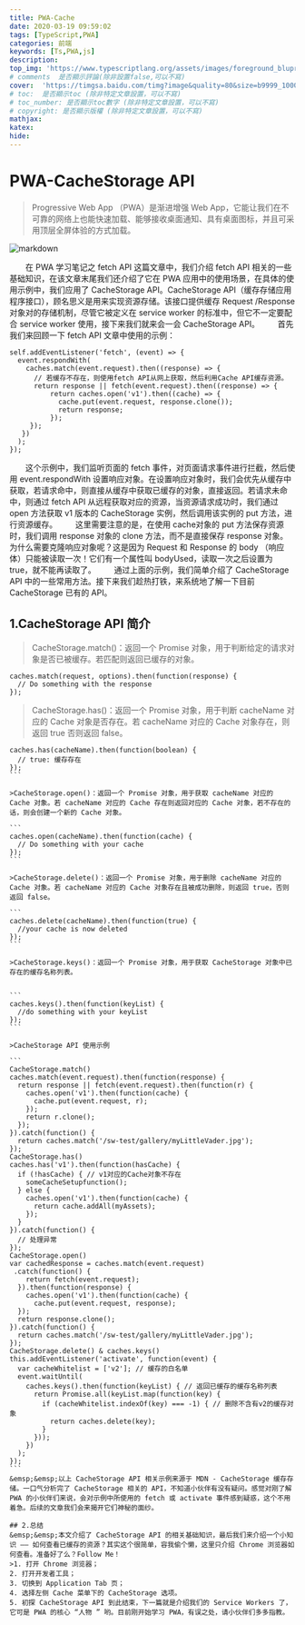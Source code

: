 ```yaml
---
title: PWA-Cache
date: 2020-03-19 09:59:02
tags: [TypeScript,PWA]
categories: 前端
keywords: [Ts,PWA,js]
description:
top_img: 'https://www.typescriptlang.org/assets/images/foreground_bluprint.svg'
# comments  是否顯示評論(除非設置false,可以不寫)
cover:  'https://timgsa.baidu.com/timg?image&quality=80&size=b9999_10000&sec=1584595114319&di=34b083f9787eeaef1e031bba0468e8e5&imgtype=0&src=http%3A%2F%2Fwww.west.cn%2Fcms%2Fimages%2F2018-07-31%2Fny1xnm0i0op.jpg'
# toc:  是否顯示toc (除非特定文章設置，可以不寫)
# toc_number: 是否顯示toc數字 (除非特定文章設置，可以不寫)
# copyright: 是否顯示版權 (除非特定文章設置，可以不寫)
mathjax:
katex:
hide:
---
```

# PWA-CacheStorage API 
>Progressive Web App （PWA）是渐进增强 Web App，它能让我们在不可靠的网络上也能快速加载、能够接收桌面通知、具有桌面图标，并且可采用顶层全屏体验的方式加载。

![markdown](http://cdn.semlinker.com/cache-storage-api.png)


&emsp;&emsp;在 PWA 学习笔记之 fetch API 这篇文章中，我们介绍 fetch API 相关的一些基础知识，在该文章末尾我们还介绍了它在 PWA 应用中的使用场景，在具体的使用示例中，我们应用了 CacheStorage API。CacheStorage API（缓存存储应用程序接口），顾名思义是用来实现资源存储。该接口提供缓存 Request /Response 对象对的存储机制，尽管它被定义在 service worker 的标准中，但它不一定要配合 service worker 使用，接下来我们就来会一会 CacheStorage API。
&emsp;&emsp;首先我们来回顾一下 fetch API 文章中使用的示例：

```
self.addEventListener('fetch', (event) => {
  event.respondWith(
    caches.match(event.request).then((response) => {
      // 若缓存不存在，则使用fetch API从网上获取，然后利用Cache API缓存资源。
      return response || fetch(event.request).then((response) => {
          return caches.open('v1').then((cache) => {
            cache.put(event.request, response.clone());
            return response;
          });
     }); 
   })
  );
});
```
&emsp;&emsp;这个示例中，我们监听页面的 fetch 事件，对页面请求事件进行拦截，然后使用 event.respondWith 设置响应对象。在设置响应对象时，我们会优先从缓存中获取，若请求命中，则直接从缓存中获取已缓存的对象，直接返回。若请求未命中，则通过 fetch API 从远程获取对应的资源，当资源请求成功时，我们通过 open 方法获取 v1 版本的 CacheStorage 实例，然后调用该实例的 put 方法，进行资源缓存。
&emsp;&emsp;这里需要注意的是，在使用 cache对象的 put 方法保存资源时，我们调用 response 对象的 clone 方法，而不是直接保存 response 对象。为什么需要克隆响应对象呢？这是因为 Request 和 Response 的 body （响应体）只能被读取一次！它们有一个属性叫 bodyUsed，读取一次之后设置为 true，就不能再读取了。
&emsp;&emsp;通过上面的示例，我们简单介绍了 CacheStorage API 中的一些常用方法。接下来我们趁热打铁，来系统地了解一下目前 CacheStorage 已有的 API。
## 1.CacheStorage API 简介
>CacheStorage.match()：返回一个 Promise 对象，用于判断给定的请求对象是否已被缓存。若匹配则返回已缓存的对象。

```
caches.match(request, options).then(function(response) {
  // Do something with the response
});
```
>CacheStorage.has()：返回一个 Promise 对象，用于判断 cacheName 对应的 Cache 对象是否存在。若 cacheName 对应的 Cache 对象存在，则返回 true 否则返回 false。

````
caches.has(cacheName).then(function(boolean) {
  // true: 缓存存在
});
```

>CacheStorage.open()：返回一个 Promise 对象，用于获取 cacheName 对应的 Cache 对象。若 cacheName 对应的 Cache 存在则返回对应的 Cache 对象，若不存在的话，则会创建一个新的 Cache 对象。

```
caches.open(cacheName).then(function(cache) {
  // Do something with your cache
});
```

>CacheStorage.delete()：返回一个 Promise 对象，用于删除 cacheName 对应的 Cache 对象。若 cacheName 对应的 Cache 对象存在且被成功删除，则返回 true，否则返回 false。

```
caches.delete(cacheName).then(function(true) {
  //your cache is now deleted
});
```

>CacheStorage.keys()：返回一个 Promise 对象，用于获取 CacheStorage 对象中已存在的缓存名称列表。


```
caches.keys().then(function(keyList) {
  //do something with your keyList
});
```

>CacheStorage API 使用示例

```
CacheStorage.match()
caches.match(event.request).then(function(response) {
  return response || fetch(event.request).then(function(r) {
    caches.open('v1').then(function(cache) {
      cache.put(event.request, r);
    });
    return r.clone();
  });
}).catch(function() {
  return caches.match('/sw-test/gallery/myLittleVader.jpg');
});
CacheStorage.has()
caches.has('v1').then(function(hasCache) {
  if (!hasCache) { // v1对应的Cache对象不存在
    someCacheSetupfunction();
  } else {
    caches.open('v1').then(function(cache) {
      return cache.addAll(myAssets);
    });
  }
}).catch(function() {
  // 处理异常
});
CacheStorage.open()
var cachedResponse = caches.match(event.request)
 .catch(function() {
    return fetch(event.request);
  }).then(function(response) {
    caches.open('v1').then(function(cache) {
      cache.put(event.request, response);
  });
  return response.clone();
}).catch(function() {
  return caches.match('/sw-test/gallery/myLittleVader.jpg');
});
CacheStorage.delete() & caches.keys()
this.addEventListener('activate', function(event) {
  var cacheWhitelist = ['v2']; // 缓存的白名单
  event.waitUntil(
    caches.keys().then(function(keyList) { // 返回已缓存的缓存名称列表
      return Promise.all(keyList.map(function(key) {
        if (cacheWhitelist.indexOf(key) === -1) { // 删除不含有v2的缓存对象
          return caches.delete(key);
        }
      }));
    })
  );
});
```
&emsp;&emsp;以上 CacheStorage API 相关示例来源于 MDN - CacheStorage 缓存存储。一口气分析完了 CacheStorage 相关的 API，不知道小伙伴有没有疑问。感觉对刚了解 PWA 的小伙伴们来说，会对示例中所使用的 fetch 或 activate 事件感到疑惑，这个不用着急。后续的文章我们会来揭开它们神秘的面纱。

## 2.总结
&emsp;&emsp;本文介绍了 CacheStorage API 的相关基础知识，最后我们来介绍一个小知识 —— 如何查看已缓存的资源？其实这个很简单，容我偷个懒，这里只介绍 Chrome 浏览器如何查看。准备好了么？Follow Me！
>1. 打开 Chrome 浏览器；
2. 打开开发者工具；
3. 切换到 Application Tab 页；
4. 选择左侧 Cache 菜单下的 CacheStorage 选项。
5. 初探 CacheStorage API 到此结束，下一篇就是介绍我们的 Service Workers 了，它可是 PWA 的核心 “人物 ” 哟。目前刚开始学习 PWA，有误之处，请小伙伴们多多指教。
